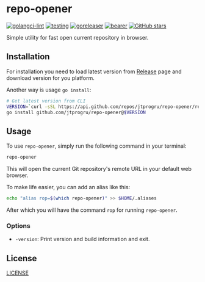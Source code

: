 # repo-opener

[![golangci-lint](https://github.com/jtprogru/repo-opener/actions/workflows/lint.yaml/badge.svg)](https://github.com/jtprogru/repo-opener/actions/workflows/lint.yaml)
[![testing](https://github.com/jtprogru/repo-opener/actions/workflows/tests.yaml/badge.svg)](https://github.com/jtprogru/repo-opener/actions/workflows/tests.yaml)
[![goreleaser](https://github.com/jtprogru/repo-opener/actions/workflows/goreleaser.yaml/badge.svg)](https://github.com/jtprogru/repo-opener/actions/workflows/goreleaser.yaml)
[![bearer](https://github.com/jtprogru/repo-opener/actions/workflows/bearer.yaml/badge.svg)](https://github.com/jtprogru/repo-opener/actions/workflows/bearer.yaml)
[![GitHub stars](https://img.shields.io/github/stars/jtprogru/repo-opener?style=plastic&color=5BB359)](https://github.com/jtprogru/repo-opener/stargazers)

Simple utility for fast open current repository in browser.

## Installation

For installation you need to load latest version from [Release](https://github.com/jtprogru/repo-opener/releases) page and download version for you platform.

Another way is usage `go install`:

```sh
# Get latest version from CLI
VERSION=`curl -sSL https://api.github.com/repos/jtprogru/repo-opener/releases/latest -s | jq .name -r`
go install github.com/jtprogru/repo-opener@$VERSION
```

## Usage

To use `repo-opener`, simply run the following command in your terminal:

```sh
repo-opener
```

This will open the current Git repository's remote URL in your default web browser.

To make life easier, you can add an alias like this:

```sh
echo "alias rop=$(which repo-opener)" >> $HOME/.aliases
```

After which you will have the command `rop` for running `repo-opener`.

### Options

- `-version`: Print version and build information and exit.

## License

[LICENSE](LICENSE)
